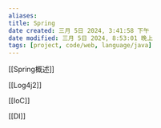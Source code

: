 ```yaml
---
aliases: 
title: Spring
date created: 三月 5日 2024, 3:41:58 下午
date modified: 三月 5日 2024, 8:53:01 晚上
tags: [project, code/web, language/java]
---
```

[[Spring概述]]

[[Log4j2]]

[[IoC]]

[[DI]]


